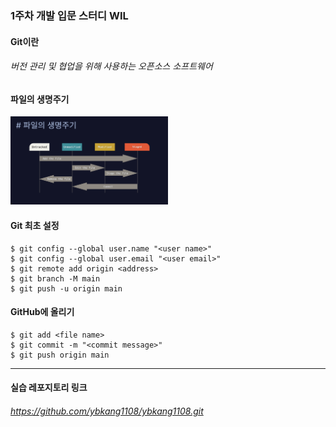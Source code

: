### 1주차 개발 입문 스터디 WIL    

#### Git이란   
###### 버전 관리 및 협업을 위해 사용하는 오픈소스 소프트웨어   

#### 파일의 생명주기
<img src="/Week1/life-cycle.jpg" width="50%" alt="Life Cycle"></img>

#### Git 최초 설정
    $ git config --global user.name "<user name>"
    $ git config --global user.email "<user email>"   
    $ git remote add origin <address>
    $ git branch -M main
    $ git push -u origin main

#### GitHub에 올리기
    $ git add <file name>
    $ git commit -m "<commit message>"   
    $ git push origin main   
    
---
#### 실습 레포지토리 링크
###### https://github.com/ybkang1108/ybkang1108.git